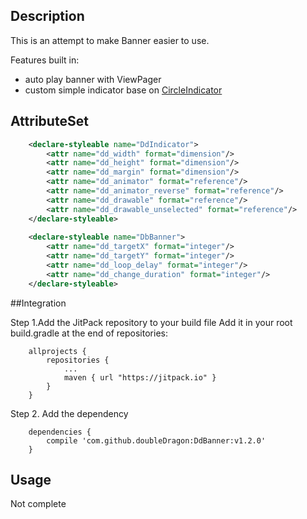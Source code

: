 ## Description

This is an attempt to make Banner easier to use.

Features built in:
-  auto play banner with ViewPager
-  custom simple indicator base on [CircleIndicator](https://github.com/ongakuer/CircleIndicator)

## AttributeSet
```xml
    <declare-styleable name="DdIndicator">
        <attr name="dd_width" format="dimension"/>
        <attr name="dd_height" format="dimension"/>
        <attr name="dd_margin" format="dimension"/>
        <attr name="dd_animator" format="reference"/>
        <attr name="dd_animator_reverse" format="reference"/>
        <attr name="dd_drawable" format="reference"/>
        <attr name="dd_drawable_unselected" format="reference"/>
    </declare-styleable>
    
    <declare-styleable name="DbBanner">
        <attr name="dd_targetX" format="integer"/>
        <attr name="dd_targetY" format="integer"/>
        <attr name="dd_loop_delay" format="integer"/>
        <attr name="dd_change_duration" format="integer"/>
    </declare-styleable>
```

##Integration

Step 1.Add the JitPack repository to your build file
Add it in your root build.gradle at the end of repositories:

```
	allprojects {
		repositories {
			...
			maven { url "https://jitpack.io" }
		}
	}
```
Step 2. Add the dependency
```
    dependencies {
        compile 'com.github.doubleDragon:DdBanner:v1.2.0'
    }
```

## Usage
   Not complete
